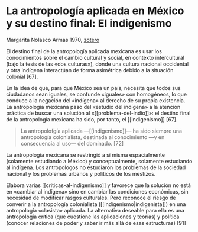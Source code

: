 # La antropología aplicada en México y su destino final: El indigenismo
Margarita Nolasco Armas 1970, [zotero](zotero://select/items/@nolascoarmas1970)

El destino final de la antropología aplicada mexicana es usar los conocimientos sobre el cambio cultural y social, en contexto intercultural (bajo la tesis de las «dos culturas»), donde una cultura nacional occidental y otra indígena interactúan de forma asimétrica debido a la situación colonial [67].

En la idea de que, para que México sea un país, necesita que todos sus ciudadanos sean iguales, se confunde «iguales» con homogéneos, lo que conduce a la negación del «indígena» al derecho de su propia existencia. La antropología mexicana paso del «estudio del indígena» a la atención práctica de buscar una solución al «[[problema-del-indio]]»: el destino final de la antropología mexicana ha sido, por tanto, el [[indigenismo]] [67].

> La antropolofgía aplicada —[[indigenismo]]— ha sido siempre una antropología colonialista, destinada al conocimiento —y en consecuencia al uso— del dominado. [72]

La antropología mexicana se restringió a sí misma espacialmente (solamente estudiando a México) y conceptualmente, solamente estudiando al indígena. Los antropologos no estudiaron los problemas de la sociedad nacional y los problemas urbanos y políticos de los mestizos.

Elabora varias [[criticas-al-indigenismo]] y favorece que la solución no está en «cambiar al indígena» sino en cambiar las condiciones económicas, sin necesidad de modificar rasgos culturales. Pero reconoce el riesgo de converir a la antropología colonialista ([[indigenismo|indigenista]]) en una antropología «clasista» aplicada. La alternativa deseable para ella es una antropología crítica (que cuestione las aplicaciones y teorías) y política (conocer relaciones de poder y saber ir más allá de esas estructuras) [91]
